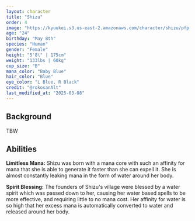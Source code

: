 ```yaml
---
layout: character
title: "Shizu"
order: 4
image: "https://kyuukei.s3.us-east-2.amazonaws.com/character/shizu/pfp.png"
age: "24"
birthday: "May 8th"
species: "Human"
gender: "Female"
height: "5'8\" | 175cm"
weight: "133lbs | 60kg"
cup_size: "B"
mana_color: "Baby Blue"
hair_color: "Blue"
eye_color: "L Blue, R Black"
credit: "@rokosanAlt"
last_modified_at: "2025-03-08"
---
```


## Background

TBW

## Abilities

**Limitless Mana:** Shizu was born with a mana core with such an affinity for mana that she is able to generate it faster than she can expell it. She is almost constantly leaking mana in the form of water around her body. 

**Spirit Blessing:** The founders of Shizu's village were blessed by a water spirit which was passed down to her, causing her water based spells to be more effective, and requiring little to no mana cost. Her affinity for water is so high that her excess mana is automatically converted to water and released around her body.
